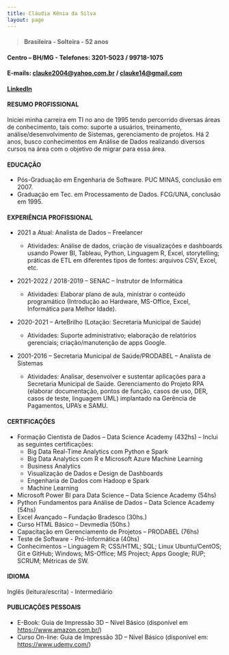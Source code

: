 ```yaml
---
title: Cláudia Kênia da Silva
layout: page
---
```


> #### Brasileira - Solteira - 52 anos								
#### Centro – BH/MG - Telefones: 3201-5023 / 99718-1075				
#### E-mails: clauke2004@yahoo.com.br / clauke14@gmail.com
#### [LinkedIn](https://www.linkedin.com/in/claudia-kenia/)

#### RESUMO PROFISSIONAL
Iniciei minha carreira em TI no ano de 1995 tendo percorrido diversas áreas de conhecimento, tais como: suporte a usuários, treinamento, análise/desenvolvimento de Sistemas, gerenciamento de projetos. Há 2 anos, busco conhecimentos em Análise de Dados realizando diversos cursos na área com o objetivo de migrar para essa área.

#### EDUCAÇÃO
* Pós-Graduação em Engenharia de Software. PUC MINAS, conclusão em 2007.
* Graduação em Tec. em Processamento de Dados. FCG/UNA, conclusão em 1995.

#### EXPERIÊNCIA PROFISSIONAL
* 2021 a Atual: Analista de Dados – Freelancer
  * Atividades: Análise de dados, criação de visualizações e dashboards usando Power BI, Tableau, Python, Linguagem R, Excel, storytelling; práticas de ETL em diferentes tipos de fontes: arquivos CSV, Excel, etc.

* 2021-2022 / 2018-2019 – SENAC – Instrutor de Informática
  * Atividades: Elaborar plano de aula, ministrar o conteúdo programático (Introdução ao Hardware, MS-Office, Excel, Informática para Melhor Idade).

* 2020-2021 – ArteBrilho (Lotação: Secretaria Municipal de Saúde)
  * Atividades: Suporte administrativo; elaboração de relatórios gerenciais; criação/manutenção de apps Google.

* 2001-2016 – Secretaria Municipal de Saúde/PRODABEL – Analista de Sistemas
  * Atividades: Analisar, desenvolver e sustentar aplicações para a Secretaria Municipal de Saúde. Gerenciamento do Projeto RPA (elaborar documentação, pontos de função, casos de uso, DER, casos de teste, linguagem UML) implantado na Gerência de Pagamentos, UPA’s e SAMU.

#### CERTIFICAÇÕES
* Formação Cientista de Dados – Data Science Academy (432hs) – Inclui as seguintes certificações:
  * Big Data Real-Time Analytics com Python e Spark
  * Big Data Analytics com R e Microsoft Azure Machine Learning
  * Business Analytics
  * Visualização de Dados e Design de Dashboards
  * Engenharia de Dados com Hadoop e Spark
  * Machine Learning
* Microsoft Power BI para Data Science – Data Science Academy (54hs)
* Python Fundamentos para Análise de Dados – Data Science Academy (54hs)
* Excel Avançado – Fundação Bradesco (30hs.)
* Curso HTML Básico – Devmedia (50hs.)
* Capacitação em Gerenciamento de Projetos – PRODABEL (76hs)
* Teste de Software - Pró-Informática (40hs)
* Conhecimentos – Linguagem R; CSS/HTML; SQL; Linux Ubuntu/CentOS; Git e GitHub; Windows; MS-Office; MS Project; Apps Google; RUP; SCRUM; Métricas de SW.

#### IDIOMA
Inglês (leitura/escrita) - Intermediário

#### PUBLICAÇÕES PESSOAIS
* E-Book: Guia de Impressão 3D – Nível Básico (disponível em https://www.amazon.com.br/)
* Curso On-line: Guia de Impressão 3D – Nível Básico (disponível em: https://www.udemy.com/)